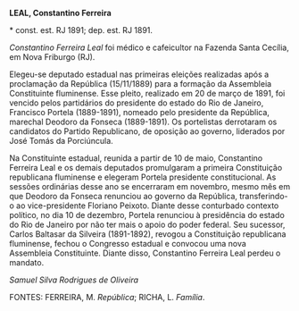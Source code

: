 **LEAL, Constantino Ferreira**

\* const. est. RJ 1891; dep. est. RJ 1891.

*Constantino Ferreira Leal* foi médico e cafeicultor na Fazenda Santa
Cecília, em Nova Friburgo (RJ).

Elegeu-se deputado estadual nas primeiras eleições realizadas após a
proclamação da República (15/11/1889) para a formação da Assembleia
Constituinte fluminense. Esse pleito, realizado em 20 de março de 1891,
foi vencido pelos partidários do presidente do estado do Rio de Janeiro,
Francisco Portela (1889-1891), nomeado pelo presidente da República,
marechal Deodoro da Fonseca (1889-1891). Os portelistas derrotaram os
candidatos do Partido Republicano, de oposição ao governo, liderados por
José Tomás da Porciúncula.

Na Constituinte estadual, reunida a partir de 10 de maio, Constantino
Ferreira Leal e os demais deputados promulgaram a primeira Constituição
republicana fluminense e elegeram Portela presidente constitucional. As
sessões ordinárias desse ano se encerraram em novembro, mesmo mês em que
Deodoro da Fonseca renunciou ao governo da República, transferindo-o ao
vice-presidente Floriano Peixoto. Diante desse conturbado contexto
político, no dia 10 de dezembro, Portela renunciou à presidência do
estado do Rio de Janeiro por não ter mais o apoio do poder federal. Seu
sucessor, Carlos Baltasar da Silveira (1891-1892), revogou a
Constituição republicana fluminense, fechou o Congresso estadual e
convocou uma nova Assembleia Constituinte. Diante disso, Constantino
Ferreira Leal perdeu o mandato.

*Samuel Silva Rodrigues de Oliveira*

FONTES: FERREIRA, M. *República*; RICHA, L. *Família*.
